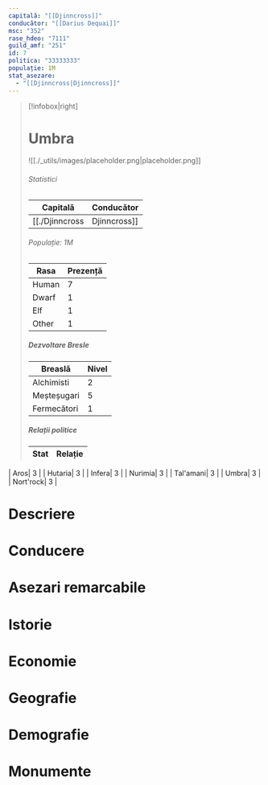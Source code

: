 ```yaml
---
capitală: "[[Djinncross]]"
conducător: "[[Darius Dequai]]"
msc: "352"
rase_hdeo: "7111"
guild_amf: "251"
id: 7
politica: "33333333"
populație: 1M
stat_asezare:
  - "[[Djinncross|Djinncross]]"
---
```



> [!infobox|right]
> # Umbra
> ![[./_utils/images/placeholder.png|placeholder.png]]
> ###### Statistici
> | Capitală | Conducător | 
> |---| --- | 
> |[[./Djinncross|Djinncross]]|[[./Darius Dequai|Darius Dequai]]| 
> ###### Populație: 1M 
> | Rasa | Prezență |
> | ---- | ---- |
> | Human | 7 |
> | Dwarf | 1 |
> | Elf | 1 |
> | Other | 1 |
> ##### Dezvoltare Bresle
> | Breaslă | Nivel |
> | ---- | ---- |
> | Alchimisti |  2|
> | Meșteșugari | 5|
> | Fermecători | 1|
> ##### Relații politice
> | Stat |  Relație |
> | ---- | ---- |
| Aros|  3 |
| Hutaria|  3 |
| Infera|  3 |
| Nurimia|  3 |
| Tal'amani|  3 |
| Umbra|  3 |
| Nort'rock|  3 |

# Descriere
# Conducere
# Asezari remarcabile
# Istorie
# Economie
# Geografie
# Demografie
# Monumente

